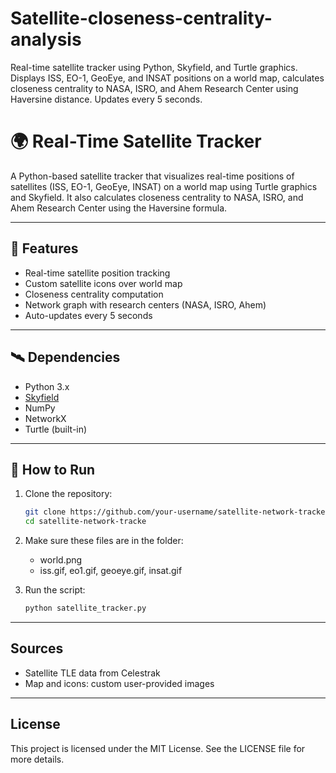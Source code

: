 # Satellite-closeness-centrality-analysis
Real-time satellite tracker using Python, Skyfield, and Turtle graphics. Displays ISS, EO-1, GeoEye, and INSAT positions on a world map, calculates closeness centrality to NASA, ISRO, and Ahem Research Center using Haversine distance. Updates every 5 seconds.

# 🌍 Real-Time Satellite Tracker

A Python-based satellite tracker that visualizes real-time positions of satellites (ISS, EO-1, GeoEye, INSAT) on a world map using Turtle graphics and Skyfield. It also calculates closeness centrality to NASA, ISRO, and Ahem Research Center using the Haversine formula.

---

## 🚀 Features

- Real-time satellite position tracking
- Custom satellite icons over world map
- Closeness centrality computation
- Network graph with research centers (NASA, ISRO, Ahem)
- Auto-updates every 5 seconds

---

## 🛰️ Dependencies

- Python 3.x
- [Skyfield](https://pypi.org/project/skyfield/)
- NumPy
- NetworkX
- Turtle (built-in)

---

## 🚀 How to Run

1. Clone the repository:
    ```bash
    git clone https://github.com/your-username/satellite-network-tracker.git
    cd satellite-network-tracke

2. Make sure these files are in the folder:
    - world.png
    - iss.gif, eo1.gif, geoeye.gif, insat.gif

3. Run the script:
    ```bash
    python satellite_tracker.py
---

## Sources

- Satellite TLE data from Celestrak
- Map and icons: custom user-provided images

---

## License
  This project is licensed under the MIT License. See the LICENSE file for more details.

